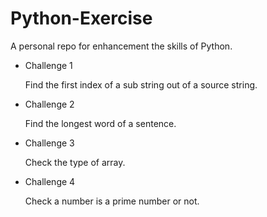 # Python-Exercise
A personal repo for enhancement the skills of Python.

* Challenge 1

    Find the first index of a sub string out of a source string.

* Challenge 2

    Find the longest word of a sentence.

* Challenge 3

    Check the type of array. 

* Challenge 4

    Check a number is a prime number or not.
